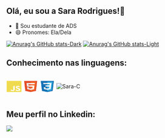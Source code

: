 ## Olá, eu sou a Sara Rodrigues!👋

- 🔭 Sou estudante de ADS
- 😄 Pronomes: Ela/Dela
  
[![Anurag's GitHub stats-Dark](https://github-readme-stats.vercel.app/api?username=Programatigit&show_icons=true&theme=dark#gh-dark-mode-only)](https://github.com/Programatigit/github-readme-stats#gh-dark-mode-only)
[![Anurag's GitHub stats-Light](https://github-readme-stats.vercel.app/api?username=Programatigit&show_icons=true&theme=default#gh-light-mode-only)](https://github.com/Programatigit/github-readme-stats#gh-light-mode-only)

## Conhecimento nas linguagens:
<div style="display: inline_block"><br>
  <img align="center" alt="Sara-js" height="30" width="40" src="https://raw.githubusercontent.com/devicons/devicon/master/icons/javascript/javascript-plain.svg">
  <img align="center" alt="Sara-HTML" height="30" width="40" src="https://raw.githubusercontent.com/devicons/devicon/master/icons/html5/html5-original.svg">
  <img align="center" alt="Sara-CSS" height="30" width="40" src="https://raw.githubusercontent.com/devicons/devicon/master/icons/css3/css3-original.svg">
  <img align="center" alt="Sara-C" height="30" width="40" src="https://avatars.githubusercontent.com/u/25699522?s=200&v=4">
</div>
<br>

## Meu perfil no Linkedin:
<div> <a href="https://www.linkedin.com/in/sara-rodrigues-64a1b789/" target="_blank"><img src="https://img.shields.io/badge/-LinkedIn-%230077B5?style=for-the-badge&logo=linkedin&logoColor=white" target="_blank"></a> 
  
</div>
